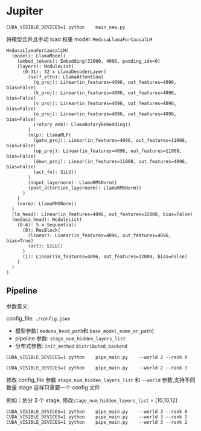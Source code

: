 # Jupiter

```shell
CUDA_VISIBLE_DEVICES=1 python    main_new.py
```

将模型合并且手动 load 权重
model: `MedusaLlamaForCausalLM`

```
MedusaLlamaForCausalLM(
  (model): LlamaModel(
    (embed_tokens): Embedding(32000, 4096, padding_idx=0)
    (layers): ModuleList(
      (0-31): 32 x LlamaDecoderLayer(
        (self_attn): LlamaAttention(
          (q_proj): Linear(in_features=4096, out_features=4096, bias=False)
          (k_proj): Linear(in_features=4096, out_features=4096, bias=False)
          (v_proj): Linear(in_features=4096, out_features=4096, bias=False)
          (o_proj): Linear(in_features=4096, out_features=4096, bias=False)
          (rotary_emb): LlamaRotaryEmbedding()
        )
        (mlp): LlamaMLP(
          (gate_proj): Linear(in_features=4096, out_features=11008, bias=False)
          (up_proj): Linear(in_features=4096, out_features=11008, bias=False)
          (down_proj): Linear(in_features=11008, out_features=4096, bias=False)
          (act_fn): SiLU()
        )
        (input_layernorm): LlamaRMSNorm()
        (post_attention_layernorm): LlamaRMSNorm()
      )
    )
    (norm): LlamaRMSNorm()
  )
  (lm_head): Linear(in_features=4096, out_features=32000, bias=False)
  (medusa_head): ModuleList(
    (0-4): 5 x Sequential(
      (0): ResBlock(
        (linear): Linear(in_features=4096, out_features=4096, bias=True)
        (act): SiLU()
      )
      (1): Linear(in_features=4096, out_features=32000, bias=False)
    )
  )
)

```

## Pipeline

参数意义:

config_file: `./config.json`

- 模型参数( `medusa_head_path`和 `base_model_name_or_path`)
- pipeline 参数: `stage_num_hidden_layers_list`
- 分布式参数: `init_method` `distributed_backend`

```
CUDA_VISIBLE_DEVICES=1 python    pipe_main.py    --world 2 --rank 0

CUDA_VISIBLE_DEVICES=1 python    pipe_main.py    --world 2 --rank 1

```

修改 config_file 参数 `stage_num_hidden_layers_list` 和 `--world` 参数,支持不同数量 stage
这样只需要一个 config 文件

例如：划分 3 个 stage, 修改`stage_num_hidden_layers_list` = [10,10,12]

```
CUDA_VISIBLE_DEVICES=1 python    pipe_main.py    --world 3 --rank 0
CUDA_VISIBLE_DEVICES=1 python    pipe_main.py    --world 3 --rank 1
CUDA_VISIBLE_DEVICES=1 python    pipe_main.py    --world 3 --rank 2

```
